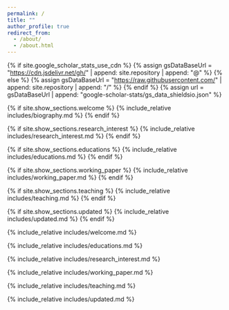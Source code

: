 ```yaml
---
permalink: /
title: ""
author_profile: true
redirect_from: 
  - /about/
  - /about.html
---
```


{% if site.google_scholar_stats_use_cdn %}
{% assign gsDataBaseUrl = "https://cdn.jsdelivr.net/gh/" | append: site.repository | append: "@" %}
{% else %}
{% assign gsDataBaseUrl = "https://raw.githubusercontent.com/" | append: site.repository | append: "/" %}
{% endif %}
{% assign url = gsDataBaseUrl | append: "google-scholar-stats/gs_data_shieldsio.json" %}

<span class='anchor' id='about-me'></span>

{% if site.show_sections.welcome %}
  {% include_relative includes/biography.md %}
{% endif %}

{% if site.show_sections.research_interest %}
  {% include_relative includes/research_interest.md %}
{% endif %}

{% if site.show_sections.educations %}
  {% include_relative includes/educations.md %}
{% endif %}

{% if site.show_sections.working_paper %}
  {% include_relative includes/working_paper.md %}
{% endif %}

{% if site.show_sections.teaching %}
  {% include_relative includes/teaching.md %}
{% endif %}

{% if site.show_sections.updated %}
  {% include_relative includes/updated.md %}
{% endif %}

{% include_relative includes/welcome.md %} 

{% include_relative includes/educations.md %}

{% include_relative includes/research_interest.md %} 

{% include_relative includes/working_paper.md %} 

{% include_relative includes/teaching.md %}

{% include_relative includes/updated.md %} 


